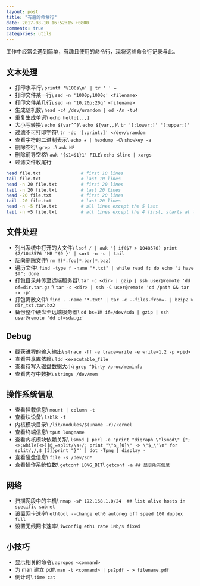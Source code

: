 ```yaml
---
layout: post
title: "有趣的命令行"
date: 2017-08-10 16:52:15 +0800
comments: true
categories: utils
---
```


工作中经常会遇到简单，有趣且使用的命令行，现将这些命令行记录与此。

## 文本处理

- 打印水平行\\
`printf '%100s\n' | tr ' ' =`
- 打印文件某一行\\
`sed -n '1000p;1000q' <filename>`
- 打印文件某几行\\
`sed -n '10,20p;20q' <filename>`
- 生成随机数\\
`head -c4 /dev/urandom | od -An -tu4`
- 重复生成单词\\
`echo hello{,,,}`
- 大小写转换\\
`echo ${var^^}`\\
`echo ${var,,}`\\
`tr '[:lower:]' '[:upper:]'`
- 过滤不可打印字符\\
`tr -dc '[:print:]' </dev/urandom`
- 查看字符的二进制表示\\
`echo ★ | hexdump -C`\\
`showkey -a`
- 删除空行\\
`grep .`\\
`awk NF`
- 删除前导空格\\
`awk '{$1=$1}1' FILE`\\
`echo $line | xargs`
- 过滤文件收尾行
``` sh
head file.txt               # first 10 lines
tail file.txt               # last 10 lines
head -n 20 file.txt         # first 20 lines
tail -n 20 file.txt         # last 20 lines
head -20 file.txt           # first 20 lines
tail -20 file.txt           # last 20 lines
head -n -5 file.txt         # all lines except the 5 last
tail -n +5 file.txt         # all lines except the 4 first, starts at line 5
```



## 文件处理
- 列出系统中打开的大文件\\
`lsof / | awk '{ if($7 > 1048576) print $7/1048576 "MB "$9 }' | sort -n -u | tail`
- 反向删除文件\\
`rm !(*.foo|*.bar|*.baz)`
- 遍历文件\\
`find -type f -name "*.txt" | while read f; do echo "i have $f"; done`
- 打包目录并传至远端服务器\\
`tar -c <dir> | gzip | ssh user@remote 'dd of=dir.tar.gz'`\\
`tar -c <dir> | ssh -C user@remote 'cd /path && tar -x -p'`
- 打包离散文件\\
`find . -name '*.txt' | tar -c --files-from=- | bzip2 > dir_txt.tar.bz2`
- 备份整个硬盘至远端服务器\\
`dd bs=1M if=/dev/sda | gzip | ssh user@remote 'dd of=sda.gz'`


## Debug
- 截获进程的输入输出\\
`strace -ff -e trace=write -e write=1,2 -p <pid>`
- 查看共享库依赖\\
`ldd <executable_file`
- 查看待写入磁盘数据大小\\
`grep ^Dirty /proc/meminfo`
- 查看内存中数据\\
`strings /dev/mem`



## 操作系统信息
- 查看挂载信息\\
`mount | column -t`
- 查看块设备\\
`lsblk -f`
- 内核模块目录\\
`/lib/modules/$(uname -r)/kernel`
- 查看终端信息\\
`tput longname`
- 查看内核模块依赖关系\\
`lsmod | perl -e 'print "digraph \"lsmod\" {";<>;while(<>){@_=split/\s+/; print "\"$_[0]\" -> \"$_\"\n" for split/,/,$_[3]}print "}"' | dot -Tpng | display -`
- 查看磁盘信息\\
`file -s /dev/sd*`
- 查看操作系统位数\\
`getconf LONG_BIT`\\
`getconf -a ## 显示所有信息`


## 网络
- 扫描网段中的主机\\
`nmap -sP 192.168.1.0/24  ## list alive hosts in specific subnet`
- 设置网卡速率\\
`ethtool --change eth0 autoneg off speed 100 duplex full`
- 设置无线网卡速率\\
`iwconfig eth1 rate 1Mb/s fixed`


## 小技巧
- 显示相关的命令\\
`apropos <command>`
- 为 man 建立 pdf\\
`man -t <command> | ps2pdf - > filename.pdf`
- 倒计时\\
`time cat`
